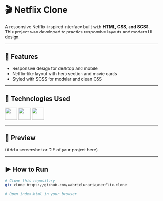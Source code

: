 # 🎬 Netflix Clone

A responsive Netflix-inspired interface built with **HTML, CSS, and SCSS**.  
This project was developed to practice responsive layouts and modern UI design.

---

## 🚀 Features
- Responsive design for desktop and mobile
- Netflix-like layout with hero section and movie cards
- Styled with SCSS for modular and clean CSS

---

## 🔧 Technologies Used
<p align="left">
  <img src="https://cdn.jsdelivr.net/gh/devicons/devicon/icons/html5/html5-original.svg" width="40"/>
  <img src="https://cdn.jsdelivr.net/gh/devicons/devicon/icons/css3/css3-original.svg" width="40"/>
  <img src="https://cdn.jsdelivr.net/gh/devicons/devicon/icons/sass/sass-original.svg" width="40"/>
</p>

---

## 📸 Preview
(Add a screenshot or GIF of your project here)

---

## ▶️ How to Run
```bash
# Clone this repository
git clone https://github.com/GabrielOFaria/netflix-clone

# Open index.html in your browser
